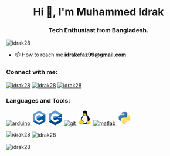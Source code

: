 <h1 align="center">Hi 👋, I'm Muhammed Idrak</h1>
<h3 align="center">Tech Enthusiast  from Bangladesh.</h3>

<p align="left"> <img src="https://komarev.com/ghpvc/?username=idrak28&label=Profile%20views&color=0e75b6&style=flat" alt="idrak28" /> </p>

- 📫 How to reach me **idrakefaz99@gmail.com**

<h3 align="left">Connect with me:</h3>
<p align="left">
<a href="https://linkedin.com/in/idrak28" target="blank"><img align="center" src="https://raw.githubusercontent.com/rahuldkjain/github-profile-readme-generator/master/src/images/icons/Social/linked-in-alt.svg" alt="idrak28" height="30" width="40" /></a>
<a href="https://www.hackerrank.com/idrak28" target="blank"><img align="center" src="https://raw.githubusercontent.com/rahuldkjain/github-profile-readme-generator/master/src/images/icons/Social/hackerrank.svg" alt="idrak28" height="30" width="40" /></a>
<a href="https://www.leetcode.com/idrak28" target="blank"><img align="center" src="https://raw.githubusercontent.com/rahuldkjain/github-profile-readme-generator/master/src/images/icons/Social/leet-code.svg" alt="idrak28" height="30" width="40" /></a>
</p>

<h3 align="left">Languages and Tools:</h3>
<p align="left"> <a href="https://www.arduino.cc/" target="_blank" rel="noreferrer"> <img src="https://cdn.worldvectorlogo.com/logos/arduino-1.svg" alt="arduino" width="40" height="40"/> </a> <a href="https://www.cprogramming.com/" target="_blank" rel="noreferrer"> <img src="https://raw.githubusercontent.com/devicons/devicon/master/icons/c/c-original.svg" alt="c" width="40" height="40"/> </a> <a href="https://www.w3schools.com/cpp/" target="_blank" rel="noreferrer"> <img src="https://raw.githubusercontent.com/devicons/devicon/master/icons/cplusplus/cplusplus-original.svg" alt="cplusplus" width="40" height="40"/> </a> <a href="https://git-scm.com/" target="_blank" rel="noreferrer"> <img src="https://www.vectorlogo.zone/logos/git-scm/git-scm-icon.svg" alt="git" width="40" height="40"/> </a> <a href="https://www.linux.org/" target="_blank" rel="noreferrer"> <img src="https://raw.githubusercontent.com/devicons/devicon/master/icons/linux/linux-original.svg" alt="linux" width="40" height="40"/> </a> <a href="https://www.mathworks.com/" target="_blank" rel="noreferrer"> <img src="https://upload.wikimedia.org/wikipedia/commons/2/21/Matlab_Logo.png" alt="matlab" width="40" height="40"/> </a> <a href="https://www.python.org" target="_blank" rel="noreferrer"> <img src="https://raw.githubusercontent.com/devicons/devicon/master/icons/python/python-original.svg" alt="python" width="40" height="40"/> </a> </p>

<p><img align="left" src="https://github-readme-stats.vercel.app/api/top-langs?username=idrak28&show_icons=true&locale=en&layout=compact" alt="idrak28" /></p>

<p>&nbsp;<img align="center" src="https://github-readme-stats.vercel.app/api?username=idrak28&show_icons=true&locale=en" alt="idrak28" /></p>

<p><img align="center" src="https://github-readme-streak-stats.herokuapp.com/?user=idrak28&" alt="idrak28" /></p>

